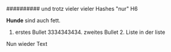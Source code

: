 ########## und trotz vieler vieler Hashes "nur" H6

**Hunde** sind auch fett.

1. erstes Bullet 
3334343434. zweites Bullet
    2. Liste in der liste
        
Nun wieder Text